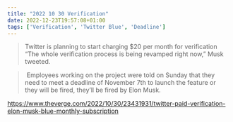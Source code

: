 ```yaml
---
title: "2022 10 30 Verification"
date: 2022-12-23T19:57:08+01:00
tags: ['Verification', 'Twitter Blue', 'Deadline']
---
```


> Twitter is planning to start charging $20 per month for verification
> “The whole verification process is being revamped right now,” Musk tweeted.

>  Employees working on the project were told on Sunday that they need to meet a deadline of November 7th to launch the feature or they will be fired, they’ll be fired by Elon Musk.

https://www.theverge.com/2022/10/30/23431931/twitter-paid-verification-elon-musk-blue-monthly-subscription
